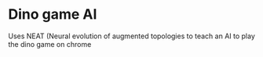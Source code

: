 # Dino game AI
 Uses NEAT (Neural evolution of augmented topologies to teach an AI to play the dino game on chrome

